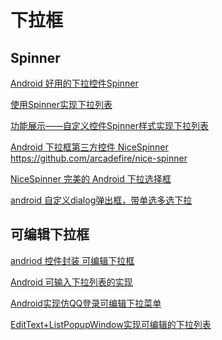 下拉框
===

Spinner
---

[Android 好用的下拉控件Spinner](https://www.jianshu.com/p/e4f18c9c421f)  

[使用Spinner实现下拉列表](https://www.cnblogs.com/huangzx/p/4437096.html)  

[功能展示——自定义控件Spinner样式实现下拉列表](https://blog.csdn.net/Tomasyb/article/details/75287751)  

[Android 下拉框第三方控件 NiceSpinner](https://blog.csdn.net/lilihan12358/article/details/79855138)  
https://github.com/arcadefire/nice-spinner  

[NiceSpinner 完美的 Android 下拉选择框](https://blog.csdn.net/duoduo_11011/article/details/78922804)  

[android 自定义dialog弹出框，带单选多选下拉](https://www.jianshu.com/p/b6efcd611fed)  




可编辑下拉框
---

[andriod 控件封装 可编辑下拉框](https://www.jianshu.com/p/56918379e0a0)  

[Android 可输入下拉列表的实现](https://blog.csdn.net/asdssaaaa/article/details/51570218)  

[Android实现仿QQ登录可编辑下拉菜单](https://blog.csdn.net/jdsjlzx/article/details/41789779)  

[EditText+ListPopupWindow实现可编辑的下拉列表](https://blog.csdn.net/u014293306/article/details/52402537)  

















